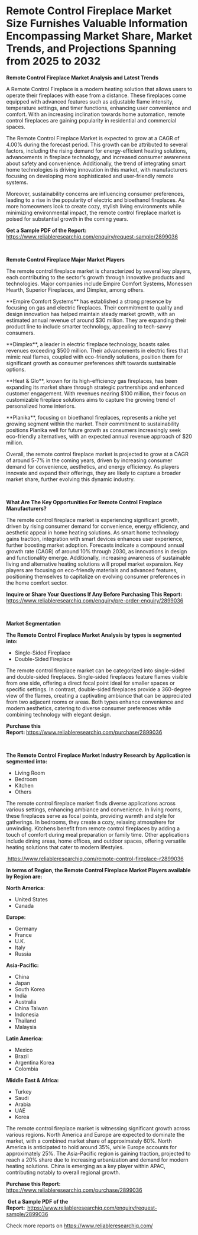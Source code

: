 <p><h1>Remote Control Fireplace Market Size Furnishes Valuable Information Encompassing Market Share, Market Trends, and Projections Spanning from 2025 to 2032</h1></p><p><strong>Remote Control Fireplace Market Analysis and Latest Trends</strong></p>
<p><p>A Remote Control Fireplace is a modern heating solution that allows users to operate their fireplaces with ease from a distance. These fireplaces come equipped with advanced features such as adjustable flame intensity, temperature settings, and timer functions, enhancing user convenience and comfort. With an increasing inclination towards home automation, remote control fireplaces are gaining popularity in residential and commercial spaces.</p><p>The Remote Control Fireplace Market is expected to grow at a CAGR of 4.00% during the forecast period. This growth can be attributed to several factors, including the rising demand for energy-efficient heating solutions, advancements in fireplace technology, and increased consumer awareness about safety and convenience. Additionally, the trend of integrating smart home technologies is driving innovation in this market, with manufacturers focusing on developing more sophisticated and user-friendly remote systems.</p><p>Moreover, sustainability concerns are influencing consumer preferences, leading to a rise in the popularity of electric and bioethanol fireplaces. As more homeowners look to create cozy, stylish living environments while minimizing environmental impact, the remote control fireplace market is poised for substantial growth in the coming years.</p></p>
<p><strong>Get a Sample PDF of the Report:&nbsp;</strong> <a href="https://www.reliableresearchiq.com/enquiry/request-sample/2899036?utm_campaign=2713&utm_medium=2&utm_source=Github&utm_content=ia&utm_term=15032025&utm_id=remote-control-fireplace">https://www.reliableresearchiq.com/enquiry/request-sample/2899036</a></p>
<p>&nbsp;</p>
<p><strong>Remote Control Fireplace Major Market Players</strong></p>
<p><p>The remote control fireplace market is characterized by several key players, each contributing to the sector's growth through innovative products and technologies. Major companies include Empire Comfort Systems, Monessen Hearth, Superior Fireplaces, and Dimplex, among others.</p><p>**Empire Comfort Systems** has established a strong presence by focusing on gas and electric fireplaces. Their commitment to quality and design innovation has helped maintain steady market growth, with an estimated annual revenue of around $30 million. They are expanding their product line to include smarter technology, appealing to tech-savvy consumers.</p><p>**Dimplex**, a leader in electric fireplace technology, boasts sales revenues exceeding $500 million. Their advancements in electric fires that mimic real flames, coupled with eco-friendly solutions, position them for significant growth as consumer preferences shift towards sustainable options.</p><p>**Heat & Glo**, known for its high-efficiency gas fireplaces, has been expanding its market share through strategic partnerships and enhanced customer engagement. With revenues nearing $100 million, their focus on customizable fireplace solutions aims to capture the growing trend of personalized home interiors.</p><p>**Planika**, focusing on bioethanol fireplaces, represents a niche yet growing segment within the market. Their commitment to sustainability positions Planika well for future growth as consumers increasingly seek eco-friendly alternatives, with an expected annual revenue approach of $20 million.</p><p>Overall, the remote control fireplace market is projected to grow at a CAGR of around 5-7% in the coming years, driven by increasing consumer demand for convenience, aesthetics, and energy efficiency. As players innovate and expand their offerings, they are likely to capture a broader market share, further evolving this dynamic industry.</p></p>
<p>&nbsp;</p>
<p><strong>What Are The Key Opportunities For Remote Control Fireplace Manufacturers?</strong></p>
<p><p>The remote control fireplace market is experiencing significant growth, driven by rising consumer demand for convenience, energy efficiency, and aesthetic appeal in home heating solutions. As smart home technology gains traction, integration with smart devices enhances user experience, further boosting market adoption. Forecasts indicate a compound annual growth rate (CAGR) of around 10% through 2030, as innovations in design and functionality emerge. Additionally, increasing awareness of sustainable living and alternative heating solutions will propel market expansion. Key players are focusing on eco-friendly materials and advanced features, positioning themselves to capitalize on evolving consumer preferences in the home comfort sector.</p></p>
<p><strong>Inquire or Share Your Questions If Any Before Purchasing This Report:</strong> <a href="https://www.reliableresearchiq.com/enquiry/pre-order-enquiry/2899036?utm_campaign=2713&utm_medium=2&utm_source=Github&utm_content=ia&utm_term=15032025&utm_id=remote-control-fireplace">https://www.reliableresearchiq.com/enquiry/pre-order-enquiry/2899036</a></p>
<p>&nbsp;</p>
<p><strong>Market Segmentation</strong></p>
<p><strong>The Remote Control Fireplace Market Analysis by types is segmented into:</strong></p>
<p><ul><li>Single-Sided Fireplace</li><li>Double-Sided Fireplace</li></ul></p>
<p><p>The remote control fireplace market can be categorized into single-sided and double-sided fireplaces. Single-sided fireplaces feature flames visible from one side, offering a direct focal point ideal for smaller spaces or specific settings. In contrast, double-sided fireplaces provide a 360-degree view of the flames, creating a captivating ambiance that can be appreciated from two adjacent rooms or areas. Both types enhance convenience and modern aesthetics, catering to diverse consumer preferences while combining technology with elegant design.</p></p>
<p><strong>Purchase this Report:&nbsp;</strong><a href="https://www.reliableresearchiq.com/purchase/2899036?utm_campaign=2713&utm_medium=2&utm_source=Github&utm_content=ia&utm_term=15032025&utm_id=remote-control-fireplace">https://www.reliableresearchiq.com/purchase/2899036</a></p>
<p>&nbsp;</p>
<p><strong>The Remote Control Fireplace Market Industry Research by Application is segmented into:</strong></p>
<p><ul><li>Living Room</li><li>Bedroom</li><li>Kitchen</li><li>Others</li></ul></p>
<p><p>The remote control fireplace market finds diverse applications across various settings, enhancing ambiance and convenience. In living rooms, these fireplaces serve as focal points, providing warmth and style for gatherings. In bedrooms, they create a cozy, relaxing atmosphere for unwinding. Kitchens benefit from remote control fireplaces by adding a touch of comfort during meal preparation or family time. Other applications include dining areas, home offices, and outdoor spaces, offering versatile heating solutions that cater to modern lifestyles.</p></p>
<p><a href="https://www.reliableresearchiq.com/remote-control-fireplace-r2899036?utm_campaign=2713&utm_medium=2&utm_source=Github&utm_content=ia&utm_term=15032025&utm_id=remote-control-fireplace">&nbsp;https://www.reliableresearchiq.com/remote-control-fireplace-r2899036</a></p>
<p><strong>In terms of Region, the Remote Control Fireplace Market Players available by Region are:</strong></p>
<p>
    <p> <strong> North America: </strong>
        <ul>
            <li>United States</li>
            <li>Canada</li>
        </ul>
        </p> 
    <p> <strong> Europe: </strong>
        <ul>
            <li>Germany</li>
            <li>France</li>
            <li>U.K.</li>
            <li>Italy</li>
            <li>Russia</li>
        </ul>
        </p> 
    <p> <strong> Asia-Pacific: </strong>
        <ul>
            <li>China</li>
            <li>Japan</li>
            <li>South Korea</li>
            <li>India</li>
            <li>Australia</li>
            <li>China Taiwan</li>
            <li>Indonesia</li>
            <li>Thailand</li>
            <li>Malaysia</li>
        </ul>
        </p> 
    <p> <strong> Latin America: </strong>
        <ul>
            <li>Mexico</li>
            <li>Brazil</li>
            <li>Argentina Korea</li>
            <li>Colombia</li>
        </ul>
        </p> 
    <p> <strong> Middle East & Africa: </strong>
        <ul>
            <li>Turkey</li>
            <li>Saudi</li>
            <li>Arabia</li>
            <li>UAE</li>
            <li>Korea</li>
        </ul>
    </p>
    </p>
<p><p>The remote control fireplace market is witnessing significant growth across various regions. North America and Europe are expected to dominate the market, with a combined market share of approximately 60%. North America is anticipated to hold around 35%, while Europe accounts for approximately 25%. The Asia-Pacific region is gaining traction, projected to reach a 20% share due to increasing urbanization and demand for modern heating solutions. China is emerging as a key player within APAC, contributing notably to overall regional growth.</p></p>
<p><strong>Purchase this Report: </strong><a href="https://www.reliableresearchiq.com/purchase/2899036?utm_campaign=2713&utm_medium=2&utm_source=Github&utm_content=ia&utm_term=15032025&utm_id=remote-control-fireplace">https://www.reliableresearchiq.com/purchase/2899036</a></p>
<p>&nbsp;<strong>Get a Sample PDF of the Report:&nbsp;&nbsp;</strong><a href="https://www.reliableresearchiq.com/enquiry/request-sample/2899036?utm_campaign=2713&utm_medium=2&utm_source=Github&utm_content=ia&utm_term=15032025&utm_id=remote-control-fireplace">https://www.reliableresearchiq.com/enquiry/request-sample/2899036</a></p>
<p><strong></strong></p>
<p>Check more reports on <a href="https://www.reliableresearchiq.com/?utm_campaign=2713&utm_medium=2&utm_source=Github&utm_content=ia&utm_term=15032025&utm_id=remote-control-fireplace">https://www.reliableresearchiq.com/</a></p>